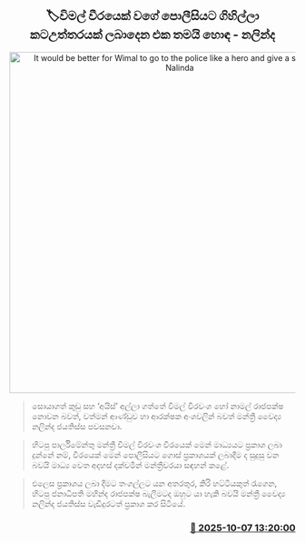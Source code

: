 <p align='center'><b><h2 align='center' title='It would be better for Wimal to go to the police like a hero and give a statement - Nalinda'>🏷විමල් වීරයෙක් වගේ පොලීසියට ගිහිල්ලා කටඋත්තරයක් ලබාදෙන එක තමයි හොඳ - නලින්ද</h2></b></p>
<p align='center'><img src='https://helakuru.sgp1.cdn.digitaloceanspaces.com/esana/images/lib/nalinda-jaya-uop.jpg' width='600' alt='It would be better for Wimal to go to the police like a hero and give a statement - Nalinda'></p>

> සොයාගත් කුඩු සහ ‘අයිස්’ අල්ලා ගත්තේ විමල් වීරවංශ හෝ නාමල් රාජපක්ෂ නොවන බවත්, වත්මන් ආණ්ඩුව හා ආරක්ෂක අංශවලින් බවත් මන්ත්‍රී වෛද්‍ය නලින්ද ජයතිස්ස පවසනවා.

> හිටපු පාර්ලිමේන්තු මන්ත්‍රී විමල් වීරවංශ වීරයෙක් මෙන් මාධ්‍යයට ප්‍රකාශ ලබා දුන්නේ නම්, වීරයෙක් මෙන් පොලීසියට ගොස් ප්‍රකාශයක් ලබාදීම ද සුදුසු වන බවයි මාධ්‍ය වෙත අදහස් දක්වමින් මන්ත්‍රීවරයා සඳහන් කළේ.

> එලෙස ප්‍රකාශය ලබා දීමට තංගල්ලට යන අතරතුර, කිරි හට්ටියකුත් රැගෙන, හිටපු ජනාධිපති මහින්ද රාජපක්ෂ බැලීමටද ඔහුට යා හැකි බවයි මන්ත්‍රී වෛද්‍ය නලින්ද ජයතිස්ස වැඩිදුරටත් ප්‍රකාශ කර සිටියේ.



<h3 align='right'><a href='https://www.helakuru.lk/esana/p/114265/'>📅 2025-10-07 13:20:00</a></h3>
